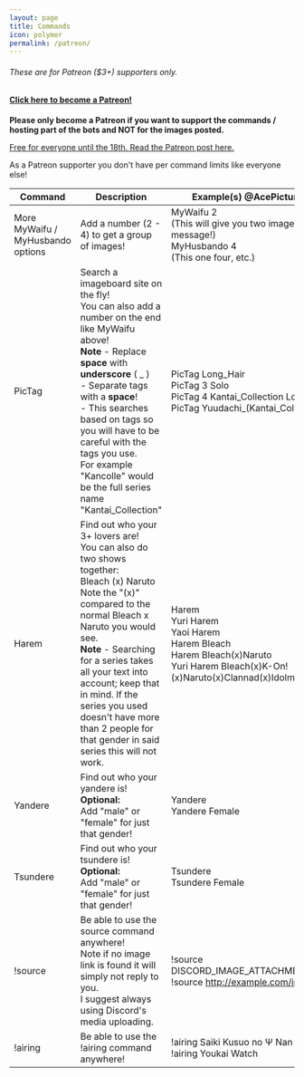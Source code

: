 ```yaml
---
layout: page
title: Commands
icon: polymer
permalink: /patreon/
---
```


###### These are for Patreon ($3+) supporters only.

#### [Click here to become a Patreon!](https://patreon.com/ace3df)

**Please only become a Patreon if you want to support the commands / hosting part of the bots and NOT for the images posted.**

[Free for everyone until the 18th. Read the Patreon post here.](https://www.patreon.com/posts/patreon-free-6760862)

As a Patreon supporter you don't have per command limits like everyone else!

Command | Description | Example(s) @AcePictureBot
------- | ----------- | ----------
More MyWaifu /<br>MyHusbando options|Add a number (2 - 4) to get a group of images!|MyWaifu 2<br>(This will give you two images in one message!)<br>MyHusbando 4<br>(This one four, etc.)
PicTag|Search a imageboard site on the fly!<br>You can also add a number on the end like MyWaifu above!<br>**Note** - Replace **space** with **underscore** ( _ ) <br>- Separate tags with a **space**!<br>- This searches based on tags so you will have to be careful with the tags you use.<br>For example "Kancolle" would be the full series name "Kantai_Collection"|PicTag Long_Hair<br>PicTag 3 Solo<br>PicTag 4 Kantai_Collection Long\_Hair<br>PicTag Yuudachi_(Kantai_Collection)
Harem|Find out who your 3+ lovers are!<br>You can also do two shows together:<br>Bleach (x) Naruto<br>Note the "(x)" compared to the normal Bleach x Naruto you would see.<br>**Note** - Searching for a series takes all your text into account; keep that in mind. If the series you used doesn't have more than 2 people for that gender in said series this will not work.|Harem<br>Yuri Harem<br>Yaoi Harem<br>Harem Bleach<br>Harem Bleach(x)Naruto<br>Yuri Harem Bleach(x)K-On!(x)Naruto(x)Clannad(x)Idolmaster
Yandere|Find out who your yandere is!<br>**Optional:**<br>Add "male" or "female" for just that gender!|Yandere<br>Yandere Female
Tsundere|Find out who your tsundere is!<br>**Optional:**<br>Add "male" or "female" for just that gender!|Tsundere<br>Tsundere Female
!source|Be able to use the source command anywhere!<br>Note if no image link is found it will simply not reply to you.<br>I suggest always using Discord's media uploading.|!source DISCORD_IMAGE_ATTACHMENT_HERE<br>!source http://example.com/image.jpg
!airing|Be able to use the !airing command anywhere!|!airing Saiki Kusuo no Ψ Nan<br>!airing Youkai Watch

